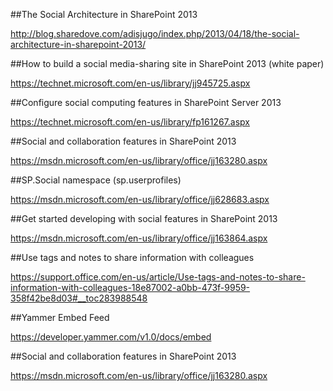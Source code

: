 

##The Social Architecture in SharePoint 2013

http://blog.sharedove.com/adisjugo/index.php/2013/04/18/the-social-architecture-in-sharepoint-2013/

##How to build a social media-sharing site in SharePoint 2013 (white paper)

https://technet.microsoft.com/en-us/library/jj945725.aspx

##Configure social computing features in SharePoint Server 2013

https://technet.microsoft.com/en-us/library/fp161267.aspx

##Social and collaboration features in SharePoint 2013

https://msdn.microsoft.com/en-us/library/office/jj163280.aspx

##SP.Social namespace (sp.userprofiles)

https://msdn.microsoft.com/en-us/library/office/jj628683.aspx

##Get started developing with social features in SharePoint 2013

https://msdn.microsoft.com/en-us/library/office/jj163864.aspx

##Use tags and notes to share information with colleagues

https://support.office.com/en-us/article/Use-tags-and-notes-to-share-information-with-colleagues-18e87002-a0bb-473f-9959-358f42be8d03#__toc283988548

##Yammer Embed Feed

https://developer.yammer.com/v1.0/docs/embed

##Social and collaboration features in SharePoint 2013

https://msdn.microsoft.com/en-us/library/office/jj163280.aspx





